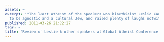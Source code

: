 ```yaml
---
assets: ~
excerpt: '"The least atheist of the speakers was bioethicist Leslie Cannold, who claimed
  to be agnostic and a cultural Jew, and raised plenty of laughs notwithstanding."'
published: 2011-03-26 21:22:27
tags: ~
title: 'Review of Leslie & other speakers at Global Atheist Conference '
---
```

